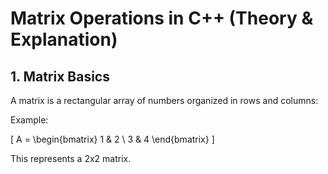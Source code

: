 # Matrix Operations in C++ (Theory & Explanation)

## 1. Matrix Basics

A matrix is a rectangular array of numbers organized in rows and columns:

Example:

\[
A = \begin{bmatrix} 1 & 2 \\ 3 & 4 \end{bmatrix}
\]

This represents a 2x2 matrix.